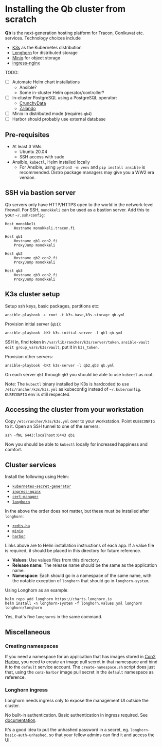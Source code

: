 # Installing the Qb cluster from scratch

**Qb** is the next-generation hosting platform for Tracon, Conikuvat etc. services. Technology choices include

* [K3s](https://k3s.io) as the Kubernetes distribution
* [Longhorn](https://longhorn.io/) for distributed storage
* [Minio](https://min.io/) for object storage
* [ingress-nginx](https://kubernetes.github.io/ingress-nginx/)

TODO:

* [ ] Automate Helm chart installations
  * Ansible?
  * Some in-cluster Helm operator/controller?
* [ ] In-cluster PostgreSQL using a PostgreSQL operator:
  * [CrunchyData](https://github.com/CrunchyData/postgres-operator)
  * [Zalando](https://github.com/zalando/postgres-operator)
* [ ] Minio in distributed mode (requires `qb4`)
* [ ] Harbor should probably use external database

## Pre-requisites

* At least 3 VMs
  * Ubuntu 20.04
  * SSH access with sudo
* Ansible, `kubectl`, Helm installed locally
  * For Ansible, using `python3 -m venv` and `pip install ansible` is recommended. Distro package managers may give you a WW2 era version.

## SSH via bastion server

Qb servers only have HTTP/HTTPS open to the world in the network-level firewall. For SSH, `monokkeli` can be used as a bastion server. Add this to your `~/.ssh/config`:

    Host monokkeli
        Hostname monokkeli.tracon.fi

    Host qb1
        Hostname qb1.con2.fi
        ProxyJump monokkeli

    Host qb2
        Hostname qb2.con2.fi
        ProxyJump monokkeli

    Host qb3
        Hostname qb3.con2.fi
        ProxyJump monokkeli

## K3s cluster setup

Setup ssh keys, basic packages, partitions etc:

    ansible-playbook -u root -t k3s-base,k3s-storage qb.yml

Provision initial server (`qb1`):

    ansible-playbook -bKt k3s-initial-server -l qb1 qb.yml

SSH in, find token in `/var/lib/rancher/k3s/server/token`. `ansible-vault edit group_vars/k3s/vault`, put it in `k3s_token`.

Provision other servers:

    ansible-playbook -bKt k3s-server -l qb2,qb3 qb.yml

On each server `qb1` through `qb3` you should be able to use `kubectl` as root.

Note: The `kubectl` binary installed by K3s is hardcoded to use `/etc/rancher/k3s/k3s.yml` as kubeconfig instead of `~/.kube/config`. `KUBECONFIG` env is still respected.

## Accessing the cluster from your workstation

Copy `/etc/rancher/k3s/k3s.yml` over to your workstation. Point `KUBECONFIG` to it. Open an SSH tunnel to one of the servers:

    ssh -fNL 6443:localhost:6443 qb1

Now you should be able to `kubectl` locally for increased happiness and comfort.

## Cluster services

Install the following using Helm:

* [`kubernetes-secret-generator`](https://github.com/mittwald/kubernetes-secret-generator#helm)
* [`ingress-nginx`](https://kubernetes.github.io/ingress-nginx/deploy/#using-helm)
* [`cert-manager`](https://cert-manager.io/docs/installation/kubernetes/#installing-with-helm)
* [`longhorn`](https://longhorn.io/docs/0.8.0/install/install-with-helm/)

In the above the order does not matter, but these must be installed after `longhorn`:

* [`redis-ha`](https://github.com/DandyDeveloper/charts/tree/master/charts/redis-ha)
* [`minio`](https://github.com/minio/charts)
* [`harbor`](https://github.com/goharbor/harbor-helm)

Links above are to Helm installation instructions of each app. If a value file is required, it should be placed in this directory for future reference.

* **Values**: Use values files from this directory.
* **Release name**: The release name should be the same as the application name.
* **Namespace**: Each should go in a namespace of the same name, with the notable exception of `longhorn` that should go in `longhorn-system`.

Using Longhorn as an example:

    helm repo add longhorn https://charts.longhorn.io
    helm install -n longhorn-system -f longhorn.values.yml longhorn longhorn/longhorn

Yes, that's five `longhorn`s in the same command.

## Miscellaneous

### Creating namespaces

If you need a namespace for an application that has images stored in [Con2 Harbor](https://harbor.con2.fi), you need to create an image pull secret in that namespace and bind it to the `default` service account. The `create-namespace.sh` script does just that, using the `con2-harbor` image pull secret in the `default` namespace as reference.

### Longhorn ingress

Longhorn needs ingress only to expose the management UI outside the cluster.

No built-in authentication. Basic authentication in ingress required. See [documentation](https://longhorn.io/docs/0.8.1/deploy/accessing-the-ui/longhorn-ingress/).

It's a good idea to put the unhashed password in a secret, eg. `longhorn-basic-auth-unhashed`, so that your fellow admins can find it and access the UI.
